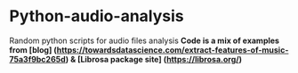 # Python-audio-analysis #
Random python scripts for audio files analysis
**Code is a mix of examples from [blog] (https://towardsdatascience.com/extract-features-of-music-75a3f9bc265d) & [Librosa package site] (https://librosa.org/)**
